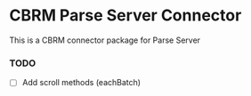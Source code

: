 # CBRM Parse Server Connector

This is a CBRM connector package for Parse Server

### TODO

- [ ] Add scroll methods (eachBatch)
